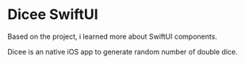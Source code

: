 # Dicee SwiftUI
Based on the project, i learned more about SwiftUI components.

Dicee is an native iOS app to generate random number of double dice.
